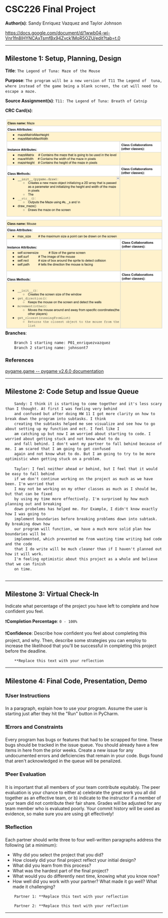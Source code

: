 # CSC226 Final Project



**Author(s)**: Sandy Enriquez Vazquez and Taylor Johnson 

https://docs.google.com/document/d/1wwb04-wi-Vnr1fn8lHYNCAxTsmfBx94Zvck1MoR5OZU/edit?tab=t.0

---

## Milestone 1: Setup, Planning, Design

**Title**: `The Legend of Tuna: Maze of the Mouse `

**Purpose**: `The program will be a new version of T11 The Legend of 
tuna, where instead of the game being a blank screen, the cat will need to escape a maze.`

**Source Assignment(s)**: `T11: The Legend of Tuna: Breath of Catnip`

**CRC Card(s)**:

![Maze CRC](CRC%20Cards/Screenshot%202025-04-01%20185145.png " Maze CRC Card")
![Mouse CRC](CRC%20Cards/Screenshot%202025-04-01%20185339.png " Mouse CRC Card")
**Branches**:   

```
    Branch 1 starting name: P01_enriquezvazquez
    Branch 2 starting name: johnsont7
```

### References 


[pygame.game -- pygame v2.6.0 documentation](https://www.pygame.org/docs/ref/draw.html)

---

## Milestone 2: Code Setup and Issue Queue



```
    Sandy: I think it is starting to come together and it's less scary than I thought. At first I was feeling very behind
    and confused but after doing HW 11 I got more clarity on how to break down the program into subtasks. I think 
    creating the subtasks helped me see visualize and see how to go about setting up my function and ect. I feel like I 
    am catching up but now I am worried about starting to code. I worried about getting stuck and not know what to do 
    and fall behind. I don't want my partner to fall behind because of me. I am scared that I am going to get confused 
    again and not know what to do. But I am going to try to be more optimistic when getting stuck on a problem. 
    
    Taylor: I feel neither ahead or behind, but I feel that it would be easy to fall behind
    if we don't continue working on the project as much as we have been. I'm worried that
    I may not be working on my other classes as much as I should be, but that can be fixed
    by using my time more effectively. I'm surprised by how much planning out and breaking 
    down probelems has helped me. For Example, I didn't know exactly how I was going to
    implement boundaries before breaking problems down into subtask. By breaking down how
    our program will function, we have a much more solid plan how boundaries will be 
    implemented, which prevented me from wasting time writing bad code and the code
    that I do write will be much cleaner than if I haven't planned out how it will work.
    I'm feeling optimistic about this project as a whole and believe that we can finish
    on time.
    
```

---

## Milestone 3: Virtual Check-In

Indicate what percentage of the project you have left to complete and how confident you feel. 

❗️**Completion Percentage**: `0 - 100%`

❗️**Confidence**: Describe how confident you feel about completing this project, and why. Then, describe some 
  strategies you can employ to increase the likelihood that you'll be successful in completing this project 
  before the deadline.

```
    **Replace this text with your reflection
```

---

## Milestone 4: Final Code, Presentation, Demo

### ❗User Instructions

In a paragraph, explain how to use your program. Assume the user is starting just after they hit the "Run" button 
in PyCharm. 

### ❗Errors and Constraints

Every program has bugs or features that had to be scrapped for time. These bugs should be tracked in the issue queue. 
You should already have a few items in here from the prior weeks. Create a new issue for any undocumented errors and 
deficiencies that remain in your code. Bugs found that aren't acknowledged in the queue will be penalized.

### ❗Peer Evaluation

It is important that all members of your team contribute equitably. The peer evaluation is your chance to either 
a) celebrate the great work you all did together as an effective team, or b) indicate to the instructor if a member of
your team did not contribute their fair share. Grades will be adjusted for any team member who is evaluated poorly. Your
commit history will be used as evidence, so make sure you are using git effectively!

### ❗Reflection

Each partner should write three to four well-written paragraphs address the following (at a minimum):
- Why did you select the project that you did?
- How closely did your final project reflect your initial design?
- What did you learn from this process?
- What was the hardest part of the final project?
- What would you do differently next time, knowing what you know now?
- How well did you work with your partner? What made it go well? What made it challenging?

```
    Partner 1: **Replace this text with your reflection
```

```
    Partner 2: **Replace this text with your reflection
```

---